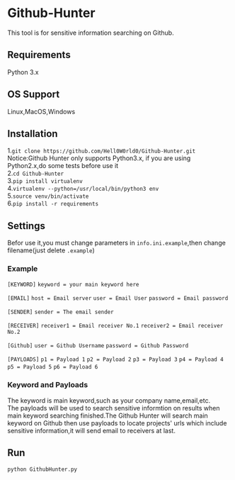 # Github-Hunter
This tool is for sensitive information searching on Github.
## Requirements
Python 3.x <br>
## OS Support
Linux,MacOS,Windows<br>
## Installation
1.`git clone https://github.com/Hell0W0rld0/Github-Hunter.git`<br>
Notice:Github Hunter only supports Python3.x, if you are using Python2.x,do some tests before use it<br>
2.`cd Github-Hunter`<br>
3.`pip install virtualenv`<br>
4.`virtualenv --python=/usr/local/bin/python3 env`<br>
5.`source venv/bin/activate`<br>
6.`pip install -r requirements`<br>
## Settings
Befor use it,you must change parameters in `info.ini.example`,then change filename(just delete `.example`)
### Example
`[KEYWORD]`
`keyword = your main keyword here`

`[EMAIL]`
`host = Email server`
`user = Email User`
`password = Email password`

`[SENDER]`
`sender = The email sender`

`[RECEIVER]`
`receiver1 = Email receiver No.1`
`receiver2 = Email receiver No.2`

`[Github]`
`user = Github Username`
`password = Github Password`

`[PAYLOADS]`
`p1 = Payload 1`
`p2 = Payload 2`
`p3 = Payload 3`
`p4 = Payload 4`
`p5 = Payload 5`
`p6 = Payload 6`<br>
### Keyword and Payloads
The keyword is main keyword,such as your company name,email,etc.<br>
The payloads will be used to search sensitive informtion on results when main keyword searching finished.The Github Hunter will search main keyword on Github then use payloads to locate projects' urls which include sensitive information,it will send email to receivers at last.
## Run
`python GithubHunter.py`
